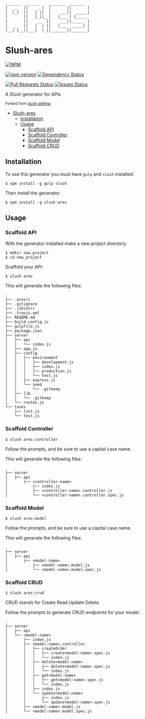 ```
_______  ______    _______  _______
|   _   ||    _ |  |       ||       |
|  |_|  ||   | ||  |    ___||  _____|
|       ||   |_||_ |   |___ | |_____
|       ||    __  ||    ___||_____  |
|   _   ||   |  | ||   |___  _____| |
|__| |__||___|  |_||_______||_______|

```

Slush-ares
============

[![NPM](https://nodei.co/npm/slush-ares.png?downloads=true&downloadRank=true&stars=true)](https://npmjs.com/package/slush-ares)

[![npm version](https://badge.fury.io/js/slush-ares.svg)](http://badge.fury.io/js/slush-ares)
[![Dependency Status](https://david-dm.org/prestonvanloon/slush-ares.svg)](https://david-dm.org/prestonvanloon/slush-ares)

[![Pull Requests Status](http://issuestats.com/github/prestonvanloon/slush-ares/badge/pr?style=flat)](http://issuestats.com/github/prestonvanloon/slush-ares/badge/pr?style=flat)
[![Issues Status](http://issuestats.com/github/prestonvanloon/slush-ares/badge/issue?style=flat)](http://issuestats.com/github/prestonvanloon/slush-ares/badge/issue?style=flat)

A Slush generator for APIs

<sub>Forked from [slush-athena](https://github.com/reaganthomas/slush-athena).</sub>

* [Slush-ares](#slush-ares)
  * [Installation](#installation)
  * [Usage](#usage)
    * [Scaffold API](#scaffold)
    * [Scaffold Controller](#controller)
    * [Scaffold Model](#model)
    * [Scaffold CRUD](#crud)

<h2 id="installation">Installation</h2>

To use this generator you must have `gulp` and `slush` installed:

```
$ npm install -g gulp slush
```

Then install the generator:

```
$ npm install -g slush-ares
```

<h2 id="usage">Usage</h2>
<h3 id="scaffold">Scaffold API</h3>

With the generator installed make a new project directory:

```
$ mdkir new_project
$ cd new_project
```

Scaffold your API:

```
$ slush ares
```

This will generate the following files:

```
.
├── .aresrc
├── .gitignore
├── .jshintrc
├── .travis.yml
├── README.md
├── build-config.js
├── gulpfile.js
├── package.json
├── server
│   ├── api
│   │   └── index.js
│   ├── app.js
│   ├── config
│   │   ├── environment
│   │   │   ├── development.js
│   │   │   ├── index.js
│   │   │   ├── production.js
│   │   │   └── test.js
│   │   ├── express.js
│   │   └── seed
│   │       └── .gitkeep
│   ├── lib
│   │   └── .gitkeep
│   └── routes.js
└── tasks
    ├── lint.js
    └── test.js
```

<h3 id="controller">Scaffold Controller</h3>

```
$ slush ares:controller
```

Follow the prompts, and be sure to use a capital case name.

This will generate the following files:

```
.
├── server
│   ├── api
│       ├── <controller-name>
│           ├── index.js
│           ├── <controller-name>.controller.js
│           └── <controller-name>.controller.spec.js
```

<h3 id="model">Scaffold Model</h3>

```
$ slush ares:model
```

Follow the prompts, and be sure to use a capital case name.

This will generate the following files:

```
.
├── server
│   ├── api
│       ├── <model-name>
│           ├── <model-name>.model.js
│           └── <model-name>.model.spec.js
```

<h3 id="crud">Scaffold CRUD</h3>

```
$ slush ares:crud
```

CRUD stands for Create Read Update Delete.

Follow the prompts to generate CRUD endpoints for your model.

```
.
├── server
│   ├── api
│   └── <model-name>
│       ├── index.js
│       ├── <model-name>.controller
│       │   ├── createOrder
│       │   │   ├── create<model-name>.spec.js
│       │   │   └── index.js
│       │   ├── delete<model-name>
│       │   │   ├── delete<model-name>.spec.js
│       │   │   └── index.js
│       │   ├── get<model-name>
│       │   │   ├── get<model-name>.spec.js
│       │   │   └── index.js
│       │   ├── index.js
│       │   └── update<model-name>
│       │       ├── index.js
│       │       └── update<model-name>.spec.js
│       ├── <model-name>.model.js
│       └── <model-name>.model.spec.js

```
